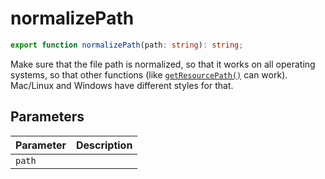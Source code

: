 # normalizePath

```ts
export function normalizePath(path: string): string;
```

Make sure that the file path is normalized, so that it works on all operating systems, so that other functions (like [`getResourcePath()`](https://marcus.se.net/obsidian-plugin-docs/api/interfaces/DataAdapter#getresourcepath) can work). Mac/Linux and Windows have different styles for that. 


## Parameters

| Parameter | Description |
|-----------|-------------|
| `path` | |
